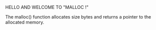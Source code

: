 HELLO AND WELCOME TO "MALLOC !"

The malloc() function allocates size bytes and returns a pointer to the allocated
memory.
